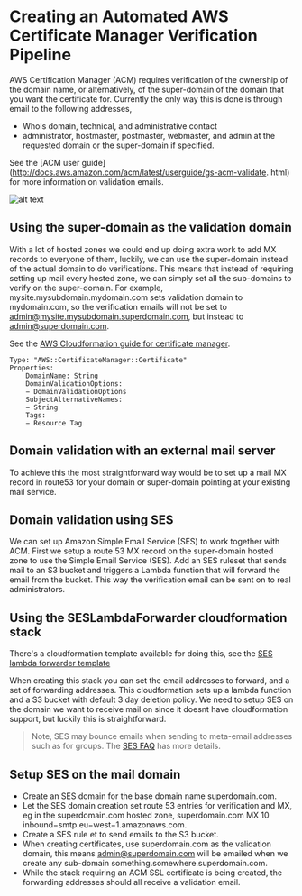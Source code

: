 # Creating an Automated AWS Certificate Manager Verification Pipeline

AWS Certification Manager (ACM) requires verification of the ownership of the domain name, 
or alternatively, of the super-domain of the domain that you want the certificate for. 
Currently the only way this is done is through email to the following addresses,

* Whois domain, technical, and administrative contact
* administrator, hostmaster, postmaster, webmaster, and admin at the requested domain or the super-domain if specified.

See the [ACM user guide](http://docs.aws.amazon.com/acm/latest/userguide/gs-acm-validate. html) for more information on validation emails. 

![alt text](images/ses_acm_ses_sns.png "Certificate manager to simple email service pipeline")


## Using the super-domain as the validation domain

With a lot of hosted zones we could end up doing extra work to add MX records to everyone 
of them, luckily, we can use the super-domain instead of the actual domain to do verifications. 
This means that instead of requiring setting up mail every hosted zone, we can simply set all 
the sub-domains to verify on the super-domain. For example, mysite.mysubdomain.mydomain.com 
sets validation domain to mydomain.com, so the verification emails will not be set to 
admin@mysite.mysubdomain.superdomain.com, but instead to admin@superdomain.com.

See the [AWS Cloudformation guide for certificate manager](http://docs.aws.amazon.com/AWSCloudFormation/latest/UserGuide/aws-resource-certificatemanager-certificate.html).

    Type: "AWS::CertificateManager::Certificate"
    Properties:
        DomainName: String
        DomainValidationOptions:
        − DomainValidationOptions
        SubjectAlternativeNames:
        − String
        Tags:
        − Resource Tag


## Domain validation with an external mail server

To achieve this the most straightforward way would be to set up a mail MX record in route53 
for your domain or super-domain pointing at your existing mail service.


## Domain validation using SES

We can set up Amazon Simple Email Service (SES) to work together with ACM. 
First we setup a route 53 MX record on the super-domain hosted zone to use the Simple Email Service (SES). 
Add an SES ruleset that sends mail to an S3 bucket and triggers a Lambda function that will 
forward the email from the bucket. This way the verification email can be sent on to real administrators.


## Using the SESLambdaForwarder cloudformation stack

There's a cloudformation template available for doing this, 
see the [SES lambda forwarder template](SESLambdaForwarder.yaml)

When creating this stack you can set the email addresses to forward, and a set of 
forwarding addresses. This cloudformation sets up a lambda function and a S3 bucket 
with default 3 day deletion policy. We need to setup SES on the domain we want to 
receive mail on since it doesnt have cloudformation support, but luckily this is 
straightforward.

> Note, SES may bounce emails when sending to meta-email addresses such as for groups. The [SES FAQ](http://docs.aws.amazon.com/ses/latest/DeveloperGuide/e-faq-bn.html) has more details.


## Setup SES on the mail domain

* Create an SES domain for the base domain name superdomain.com.
* Let the SES domain creation set route 53 entries for verification and MX, eg in the superdomain.com hosted zone, superdomain.com MX 10 inbound−smtp.eu−west−1.amazonaws.com.
* Create a SES rule et to send emails to the S3 bucket.
* When creating certificates, use superdomain.com as the validation domain, this means admin@superdomain.com will be emailed when we create any sub-domain something.somewhere.superdomain.com.
* While the stack requiring an ACM SSL certificate is being created, the forwarding addresses should all receive a validation email.
